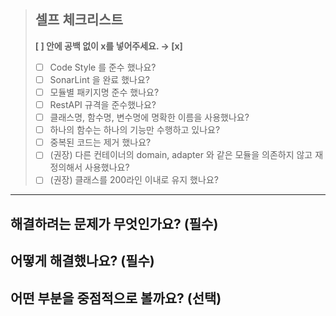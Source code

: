 > ## 셀프 체크리스트
> **[ ] 안에 공백 없이 x를 넣어주세요. → [x]**
>- [ ] Code Style 를 준수 했나요?
>- [ ] SonarLint 을 완료 했나요?
>- [ ] 모듈별 패키지명 준수 했나요?
>- [ ] RestAPI 규격을 준수했나요?
>- [ ] 클래스명, 함수명, 변수명에 명확한 이름을 사용했나요?
>- [ ] 하나의 함수는 하나의 기능만 수행하고 있나요?
>- [ ] 중복된 코드는 제거 했나요?
>- [ ] (권장) 다른 컨테이너의 domain, adapter 와 같은 모듈을 의존하지 않고 재정의해서 사용했나요?
>- [ ] (권장) 클래스를 200라인 이내로 유지 했나요?
---------------------------------------
## 해결하려는 문제가 무엇인가요? (필수)

## 어떻게 해결했나요? (필수)

## 어떤 부분을 중점적으로 볼까요? (선택)